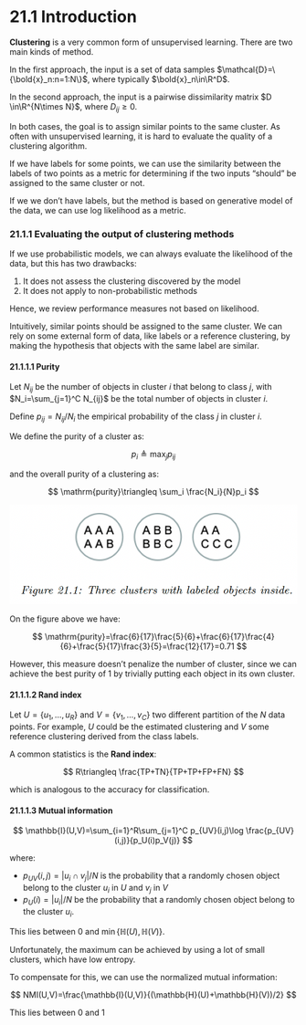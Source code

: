 # 21.1 Introduction

**Clustering** is a very common form of unsupervised learning. There are two main kinds of method.

In the first approach, the input is a set of data samples $\mathcal{D}=\{\bold{x}_n:n=1:N\}$, where typically $\bold{x}_n\in\R^D$.

In the second approach, the input is a pairwise dissimilarity matrix $D \in\R^{N\times N}$, where $D_{ij}\geq 0$.

In both cases, the goal is to assign similar points to the same cluster. As often with unsupervised learning, it is hard to evaluate the quality of a clustering algorithm.

If we have labels for some points, we can use the similarity between the labels of two points as a metric for determining if the two inputs “should” be assigned to the same cluster or not.

If we we don’t have labels, but the method is based on generative model of the data, we can use log likelihood as a metric.

### 21.1.1 Evaluating the output of clustering methods

If we use probabilistic models, we can always evaluate the likelihood of the data, but this has two drawbacks:

1. It does not assess the clustering discovered by the model
2. It does not apply to non-probabilistic methods

Hence, we review performance measures not based on likelihood.

Intuitively, similar points should be assigned to the same cluster. We can rely on some external form of data, like labels or a reference clustering, by making the hypothesis that objects with the same label are similar.

#### 21.1.1.1 Purity

Let $N_{ij}$ be the number of objects in cluster $i$ that belong to class $j$, with $N_i=\sum_{j=1}^C N_{ij}$ be the total number of objects in cluster $i$.

Define $p_{ij}=N_{ij}/N_i$ the empirical probability of the class $j$ in cluster $i$.

We define the purity of a cluster as:

$$
p_i\triangleq \max_j p_{ij}
$$

and the overall purity of a clustering as:

$$
\mathrm{purity}\triangleq \sum_i \frac{N_i}{N}p_i
$$

![Screen Shot 2023-11-18 at 16.59.23.png](./Screen_Shot_2023-11-18_at_16.59.23.png)

On the figure above we have:

$$
\mathrm{purity}=\frac{6}{17}\frac{5}{6}+\frac{6}{17}\frac{4}{6}+\frac{5}{17}\frac{3}{5}=\frac{12}{17}=0.71
$$

However, this measure doesn’t penalize the number of cluster, since we can achieve the best purity of $1$ by trivially putting each object in its own cluster.

#### 21.1.1.2 Rand index

Let $U=\{u_1,\dots,u_R\}$ and $V=\{v_1,\dots,v_C\}$ two different partition of the $N$ data points. For example, $U$ could be the estimated clustering and $V$ some reference clustering derived from the class labels.

A common statistics is the **Rand index**:

$$
R\triangleq \frac{TP+TN}{TP+TP+FP+FN}
$$

which is analogous to the accuracy for classification.

#### 21.1.1.3 Mutual information

$$
\mathbb{I}(U,V)=\sum_{i=1}^R\sum_{j=1}^C p_{UV}(i,j)\log \frac{p_{UV}(i,j)}{p_U(i)p_V(j)}
$$

where:

- $p_{UV}(i,j)=|u_i \cap v_j|/N$ is the probability that a randomly chosen object belong to the cluster $u_i$ in $U$ and $v_j$ in $V$
- $p_U(i)=|u_i|/N$ be the probability that a randomly chosen object belong to the cluster $u_i$.

This lies between 0 and $\min\{\mathbb{H}(U),\mathbb{H}(V)\}$.

Unfortunately, the maximum can be achieved by using a lot of small clusters, which have low entropy.

To compensate for this, we can use the normalized mutual information:

$$
NMI(U,V)=\frac{\mathbb{I}(U,V)}{(\mathbb{H}(U)+\mathbb{H}(V))/2}
$$

This lies between $0$ and $1$
